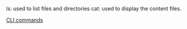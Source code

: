 ls: used to list files and directories
cat: used to display the content files.


[CLI commands](Docs/Cli.md)